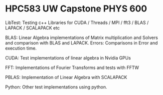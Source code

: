 # HPC583 UW Capstone PHYS 600 

LibTest: Testing c++ Libraries for CUDA / Threads / MPI / fft3 / BLAS / LAPACK / SCALAPACK etc

BLAS: Linear Algebra implementations of Matrix multiplication and Solvers and comparison with BLAS and LAPACK. 
Errors: Comparisons in Error and execution time.

CUDA: Test implementations of linear algebra in Nvidia GPUs

FFT: Implementations of Fourier Transforms and tests with FFTW

PBLAS: Implementation of Linear Algebra with SCALAPACK

Python: Other test implementations using python.

